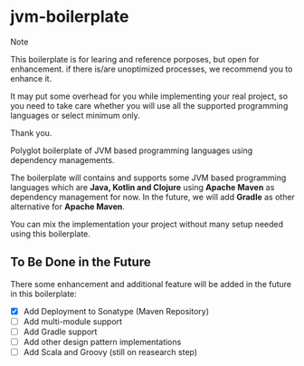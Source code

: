 # jvm-boilerplate

> [!NOTE]
>
> This boilerplate is for learing and reference porposes, but open for enhancement.
> if there is/are unoptimized processes, we recommend you to enhance it. 
>
> It may put some overhead for you while implementing your real project, so you need to take care 
> whether you will use all the supported programming languages or select minimum only.
>
> Thank you.
>

Polyglot boilerplate of JVM based programming languages using dependency managements.


The boilerplate will contains and supports some JVM based programming languages which are **Java, Kotlin and Clojure** using **Apache Maven** as dependency management for now. In the future, we will add **Gradle** as other alternative for **Apache Maven**.

You can mix the implementation your project without many setup needed using this boilerplate. 


## To Be Done in the Future

There some enhancement and additional feature will be added in the future in this boilerplate:

- [X] Add Deployment to Sonatype (Maven Repository)
- [ ] Add multi-module support
- [ ] Add Gradle support
- [ ] Add other design pattern implementations
- [ ] Add Scala and Groovy (still on reasearch step)
